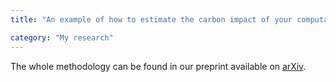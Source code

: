 ```yaml
---
title: "An example of how to estimate the carbon impact of your computation"

category: "My research"
---
```


The whole methodology can be found in our preprint available on [arXiv](https://arxiv.org/abs/2007.07610).